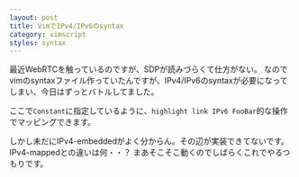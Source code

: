 ```yaml
---
layout: post
title: VimでIPv4/IPv6のsyntax
category: vimscript
styles: syntax
---
```

最近WebRTCを触っているのですが、SDPが読みづらくて仕方がない。
なのでvimのsyntaxファイル作っていたんですが、IPv4/IPv6のsyntaxが必要になってしまい、今日はずっとバトルしてました。

<script src="https://gist.github.com/matsub/40e7da7ebb8633bde67dbb3a7f3439b3.js"></script>

ここで`Constant`に指定しているように、`highlight link IPv6 FooBar`的な操作でマッピングできます。

しかし未だにIPv4-embeddedがよく分からん。その辺が実装できてないです。IPv4-mappedとの違いは何・・？
まあそこそこ動くのでしばらくこれでやるつもりです。
